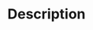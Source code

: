 <!--
Thanks for your contribution, it's so important.

It's an open source project, I share my free time here and in others [open source projects](https://tiagoporto.github.io).

Maybe I'll take time to review your pull request.

Don't be discouraged if this happens. One day I'll review it.

To help me, please provide a general summary of your changes.
-->

# Description
<!-- Why is this change required? What problem does it solve? -->
